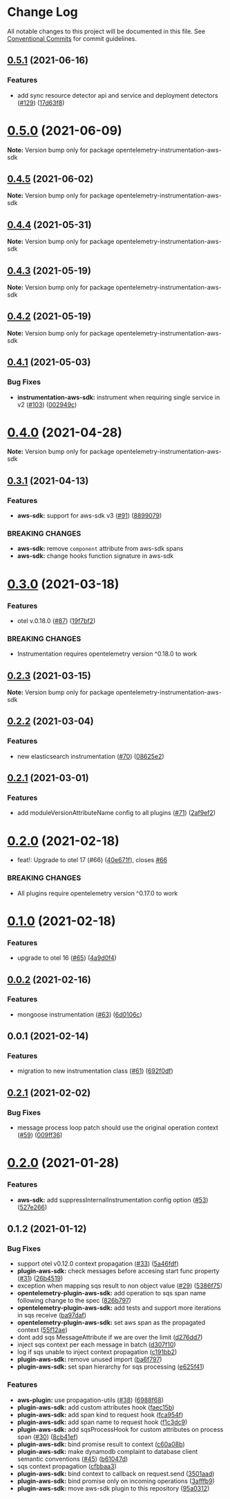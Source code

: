 # Change Log

All notable changes to this project will be documented in this file.
See [Conventional Commits](https://conventionalcommits.org) for commit guidelines.

## [0.5.1](https://github.com/aspecto-io/opentelemetry-ext-js/compare/opentelemetry-instrumentation-aws-sdk@0.5.0...opentelemetry-instrumentation-aws-sdk@0.5.1) (2021-06-16)


### Features

* add sync resource detector api and service and deployment detectors ([#129](https://github.com/aspecto-io/opentelemetry-ext-js/issues/129)) ([17d63f8](https://github.com/aspecto-io/opentelemetry-ext-js/commit/17d63f87e8103fecd9f6f906eed9931e2f5a4aaa))





# [0.5.0](https://github.com/aspecto-io/opentelemetry-ext-js/compare/opentelemetry-instrumentation-aws-sdk@0.4.5...opentelemetry-instrumentation-aws-sdk@0.5.0) (2021-06-09)

**Note:** Version bump only for package opentelemetry-instrumentation-aws-sdk





## [0.4.5](https://github.com/aspecto-io/opentelemetry-ext-js/compare/opentelemetry-instrumentation-aws-sdk@0.4.4...opentelemetry-instrumentation-aws-sdk@0.4.5) (2021-06-02)

**Note:** Version bump only for package opentelemetry-instrumentation-aws-sdk





## [0.4.4](https://github.com/aspecto-io/opentelemetry-ext-js/compare/opentelemetry-instrumentation-aws-sdk@0.4.3...opentelemetry-instrumentation-aws-sdk@0.4.4) (2021-05-31)

**Note:** Version bump only for package opentelemetry-instrumentation-aws-sdk





## [0.4.3](https://github.com/aspecto-io/opentelemetry-ext-js/compare/opentelemetry-instrumentation-aws-sdk@0.4.2...opentelemetry-instrumentation-aws-sdk@0.4.3) (2021-05-19)

**Note:** Version bump only for package opentelemetry-instrumentation-aws-sdk





## [0.4.2](https://github.com/aspecto-io/opentelemetry-ext-js/compare/opentelemetry-instrumentation-aws-sdk@0.4.1...opentelemetry-instrumentation-aws-sdk@0.4.2) (2021-05-19)

**Note:** Version bump only for package opentelemetry-instrumentation-aws-sdk





## [0.4.1](https://github.com/aspecto-io/opentelemetry-ext-js/compare/opentelemetry-instrumentation-aws-sdk@0.4.0...opentelemetry-instrumentation-aws-sdk@0.4.1) (2021-05-03)


### Bug Fixes

* **instrumentation-aws-sdk:** instrument when requiring single service in v2 ([#103](https://github.com/aspecto-io/opentelemetry-ext-js/issues/103)) ([002949c](https://github.com/aspecto-io/opentelemetry-ext-js/commit/002949cdb0bc3b8a3c343a3f59f5d17de1c21453))





# [0.4.0](https://github.com/aspecto-io/opentelemetry-ext-js/compare/opentelemetry-instrumentation-aws-sdk@0.3.1...opentelemetry-instrumentation-aws-sdk@0.4.0) (2021-04-28)

**Note:** Version bump only for package opentelemetry-instrumentation-aws-sdk





## [0.3.1](https://github.com/aspecto-io/opentelemetry-ext-js/compare/opentelemetry-instrumentation-aws-sdk@0.3.0...opentelemetry-instrumentation-aws-sdk@0.3.1) (2021-04-13)


### Features

* **aws-sdk:** support for aws-sdk v3 ([#91](https://github.com/aspecto-io/opentelemetry-ext-js/issues/91)) ([8899079](https://github.com/aspecto-io/opentelemetry-ext-js/commit/889907953cae747888b5d220ea3158bb2b761b24))


### BREAKING CHANGES

* **aws-sdk:** remove `component` attribute from aws-sdk spans
* **aws-sdk:** change hooks function signature in aws-sdk





# [0.3.0](https://github.com/aspecto-io/opentelemetry-ext-js/compare/opentelemetry-instrumentation-aws-sdk@0.2.3...opentelemetry-instrumentation-aws-sdk@0.3.0) (2021-03-18)


### Features

* otel v.0.18.0 ([#87](https://github.com/aspecto-io/opentelemetry-ext-js/issues/87)) ([19f7bf2](https://github.com/aspecto-io/opentelemetry-ext-js/commit/19f7bf2182e7fafa71817aa7038221755de68007))


### BREAKING CHANGES

* Instrumentation requires opentelemetry version ^0.18.0 to work





## [0.2.3](https://github.com/aspecto-io/opentelemetry-ext-js/compare/opentelemetry-instrumentation-aws-sdk@0.2.2...opentelemetry-instrumentation-aws-sdk@0.2.3) (2021-03-15)

**Note:** Version bump only for package opentelemetry-instrumentation-aws-sdk





## [0.2.2](https://github.com/aspecto-io/opentelemetry-ext-js/compare/opentelemetry-instrumentation-aws-sdk@0.2.1...opentelemetry-instrumentation-aws-sdk@0.2.2) (2021-03-04)


### Features

* new elasticsearch instrumentation ([#70](https://github.com/aspecto-io/opentelemetry-ext-js/issues/70)) ([08625e2](https://github.com/aspecto-io/opentelemetry-ext-js/commit/08625e2ab795fc0a5a74205329f1b057ae7070b5))





## [0.2.1](https://github.com/aspecto-io/opentelemetry-ext-js/compare/opentelemetry-instrumentation-aws-sdk@0.2.0...opentelemetry-instrumentation-aws-sdk@0.2.1) (2021-03-01)


### Features

* add moduleVersionAttributeName config to all plugins ([#71](https://github.com/aspecto-io/opentelemetry-ext-js/issues/71)) ([2af9ef2](https://github.com/aspecto-io/opentelemetry-ext-js/commit/2af9ef2457f849602b9303bc4a2287c2cc6d8936))





# [0.2.0](https://github.com/aspecto-io/opentelemetry-ext-js/compare/opentelemetry-instrumentation-aws-sdk@0.1.0...opentelemetry-instrumentation-aws-sdk@0.2.0) (2021-02-18)


* feat!: Upgrade to otel 17 (#66) ([40e671f](https://github.com/aspecto-io/opentelemetry-ext-js/commit/40e671fb2bb6fd9b33026b650ef9ae48c1e3f57a)), closes [#66](https://github.com/aspecto-io/opentelemetry-ext-js/issues/66)


### BREAKING CHANGES

* All plugins require opentelemetry version ^0.17.0 to work





# [0.1.0](https://github.com/aspecto-io/opentelemetry-ext-js/compare/opentelemetry-instrumentation-aws-sdk@0.0.2...opentelemetry-instrumentation-aws-sdk@0.1.0) (2021-02-18)


### Features

* upgrade to otel 16 ([#65](https://github.com/aspecto-io/opentelemetry-ext-js/issues/65)) ([4a9d0f4](https://github.com/aspecto-io/opentelemetry-ext-js/commit/4a9d0f404bb934a71b502952e58d50ad006f86d5))





## [0.0.2](https://github.com/aspecto-io/opentelemetry-ext-js/compare/opentelemetry-instrumentation-aws-sdk@0.0.1...opentelemetry-instrumentation-aws-sdk@0.0.2) (2021-02-16)


### Features

* mongoose instrumentation ([#63](https://github.com/aspecto-io/opentelemetry-ext-js/issues/63)) ([6d0106c](https://github.com/aspecto-io/opentelemetry-ext-js/commit/6d0106c8541f834d5056650fd92cb1d17d1fe854))





## 0.0.1 (2021-02-14)


### Features

* migration to new instrumentation class ([#61](https://github.com/aspecto-io/opentelemetry-ext-js/issues/61)) ([692f0df](https://github.com/aspecto-io/opentelemetry-ext-js/commit/692f0df20b207d9667eb738f052dcced59d4e003))





## [0.2.1](https://github.com/aspecto-io/opentelemetry-ext-js/compare/opentelemetry-plugin-aws-sdk@0.2.0...opentelemetry-plugin-aws-sdk@0.2.1) (2021-02-02)


### Bug Fixes

* message process loop patch should use the original operation context ([#59](https://github.com/aspecto-io/opentelemetry-ext-js/issues/59)) ([009ff36](https://github.com/aspecto-io/opentelemetry-ext-js/commit/009ff363d94a731f3407c2584404be83756fcc03))





# [0.2.0](https://github.com/aspecto-io/opentelemetry-ext-js/compare/opentelemetry-plugin-aws-sdk@0.1.2...opentelemetry-plugin-aws-sdk@0.2.0) (2021-01-28)


### Features

* **aws-sdk:** add suppressInternalInstrumentation config option ([#53](https://github.com/aspecto-io/opentelemetry-ext-js/issues/53)) ([527e266](https://github.com/aspecto-io/opentelemetry-ext-js/commit/527e2664cc3fc3d0e307a69f23529a2ae4ac9d5f))





## 0.1.2 (2021-01-12)


### Bug Fixes

* support otel v0.12.0 context propagation ([#33](https://github.com/aspecto-io/opentelemetry-ext-js/issues/33)) ([5a46fdf](https://github.com/aspecto-io/opentelemetry-ext-js/commit/5a46fdfa9f3677f299b0b848c6bca73a4fd065fe))
* **plugin-aws-sdk:** check messages before accesing start func property ([#31](https://github.com/aspecto-io/opentelemetry-ext-js/issues/31)) ([26b4519](https://github.com/aspecto-io/opentelemetry-ext-js/commit/26b4519678b04d446641454f29ae7587297604c3))
* exception when mapping sqs result to non object value ([#29](https://github.com/aspecto-io/opentelemetry-ext-js/issues/29)) ([5386f75](https://github.com/aspecto-io/opentelemetry-ext-js/commit/5386f7575989467107cb8b3c5ce4f47b28cd9a1a))
* **opentelemetry-plugin-aws-sdk:** add operation to sqs span name following change to the spec ([826b797](https://github.com/aspecto-io/opentelemetry-ext-js/commit/826b7970f3fef931535a5f3ed2a0815158b57e23))
* **opentelemetry-plugin-aws-sdk:** add tests and support more iterations in sqs receive ([ba97daf](https://github.com/aspecto-io/opentelemetry-ext-js/commit/ba97daf54355f629f8db8ab06abe216ebb5b0870))
* **opentelemetry-plugin-aws-sdk:** set aws span as the propagated context ([55f12ae](https://github.com/aspecto-io/opentelemetry-ext-js/commit/55f12ae09dcf63787ea8311268a866614539701b))
* dont add sqs MessageAttribute if we are over the limit ([d276dd7](https://github.com/aspecto-io/opentelemetry-ext-js/commit/d276dd7b6a0cc1975c4103f02e59730e71aa601b))
* inject sqs context per each message in batch ([d307f10](https://github.com/aspecto-io/opentelemetry-ext-js/commit/d307f101cb80cbd5be2788993f67aeedd51648c5))
* log if sqs unable to inject context propagation ([c191bb2](https://github.com/aspecto-io/opentelemetry-ext-js/commit/c191bb2edd978680330b08d3927d9104be9d6c2a))
* **plugin-aws-sdk:** remove unused import ([ba6f797](https://github.com/aspecto-io/opentelemetry-ext-js/commit/ba6f7976e600c9df22a0a0cb73d65cec61a46e0d))
* **plugin-aws-sdk:** set span hierarchy for sqs processing ([e625f41](https://github.com/aspecto-io/opentelemetry-ext-js/commit/e625f41f45fd557b71d8a8cbfe70ba63a6637470))


### Features

* **aws-plugin:** use propagation-utils ([#38](https://github.com/aspecto-io/opentelemetry-ext-js/issues/38)) ([6988f68](https://github.com/aspecto-io/opentelemetry-ext-js/commit/6988f68dd12a5a7b65d790fd594ebd10d1885ab9))
* **plugin-aws-sdk:** add custom attributes hook ([faec15b](https://github.com/aspecto-io/opentelemetry-ext-js/commit/faec15b614072735a9783316b41d63d4c226f291))
* **plugin-aws-sdk:** add span kind to request hook ([fca954f](https://github.com/aspecto-io/opentelemetry-ext-js/commit/fca954f5d8276d0a18c6b217f58ca8aa596f09c3))
* **plugin-aws-sdk:** add span name to request hook ([f1c3dc9](https://github.com/aspecto-io/opentelemetry-ext-js/commit/f1c3dc9e2749552c4f71b3250fee6216b1bcd377))
* **plugin-aws-sdk:** add sqsProcessHook for custom attributes on process span ([#30](https://github.com/aspecto-io/opentelemetry-ext-js/issues/30)) ([8cb41ef](https://github.com/aspecto-io/opentelemetry-ext-js/commit/8cb41ef85f5fc2fe9b8a465c7ce4b0fd3c7b8522))
* **plugin-aws-sdk:** bind promise result to context ([c60a08b](https://github.com/aspecto-io/opentelemetry-ext-js/commit/c60a08b13518b3ebda195b6143719b6a24534bbe))
* **plugin-aws-sdk:** make dynamodb complaint to database client semantic conventions ([#45](https://github.com/aspecto-io/opentelemetry-ext-js/issues/45)) ([b61047d](https://github.com/aspecto-io/opentelemetry-ext-js/commit/b61047dd6d6ebb7ba9773f5fde15760a7df7abef))
* sqs context propagation ([cfbbaa3](https://github.com/aspecto-io/opentelemetry-ext-js/commit/cfbbaa361f0048728cbf110c0af38b144acddf79))
* **plugin-aws-sdk:** bind context to callback on request.send ([3501aad](https://github.com/aspecto-io/opentelemetry-ext-js/commit/3501aad7380c7d8961165f8a3b0039316eb8faaa))
* **plugin-aws-sdk:** bind promise only on incoming operations ([3afffb9](https://github.com/aspecto-io/opentelemetry-ext-js/commit/3afffb9f20b0aec14ae90480e6c5c197225e0713))
* **plugin-aws-sdk:** move aws-sdk plugin to this repository ([95a0312](https://github.com/aspecto-io/opentelemetry-ext-js/commit/95a031278188fca0d43ea1355f85062ced28c728))
